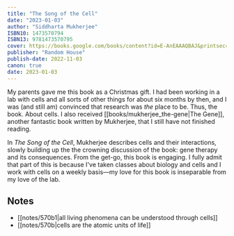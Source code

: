 ```yaml
---
title: "The Song of the Cell"
date: "2023-01-03"
author: "Siddharta Mukherjee"
ISBN10: 1473570794
ISBN13: 9781473570795
cover: https://books.google.com/books/content?id=E-AnEAAAQBAJ&printsec=frontcover&img=1&zoom=1&source=gbs_api
publisher: "Random House"
publish-date: 2022-11-03
canon: true
date: 2023-01-03
---
```

My parents gave me this book as a Christmas gift.
I had been working in a lab with cells and all sorts of other things for about six months by then, and I was (and still am) convinced that research was *the* place to be.
Thus, the book.
About cells.
I also received [[books/mukherjee_the-gene|The Gene]], another fantastic book written by Mukherjee, that I still have not finished reading.

In *The Song of the Cell*, Mukherjee describes cells and their interactions, slowly building up the the crowning discussion of the book: gene therapy and its consequences.
From the get-go, this book is engaging.
I fully admit that part of this is because I've taken classes about biology and cells and I work with cells on a weekly basis—my love for this book is inseparable from my love of the lab.

## Notes
- [[notes/570b1|all living phenomena can be understood through cells]]
- [[notes/570b|cells are the atomic units of life]]